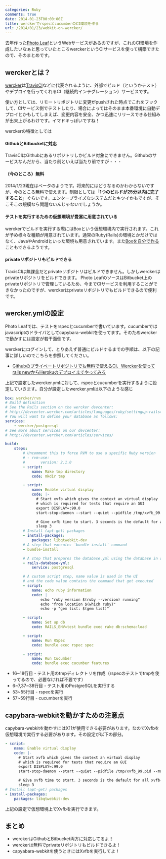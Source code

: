 ```yaml
---
categories: Ruby
comments: true
date: 2014-01-23T00:00:00Z
title: werckerでrspecとcucumberのCI環境を作る
url: /2014/01/23/webkit-on-wercker/
---
```


去年作った[Photo Leaf](http://www.photo-leaf.com/)というWebサービスがあるのですが、これのCI環境を作成したいなぁと思っていたところwerckerというCIサービスを使って構築できたので、そのまとめです。

## werckerとは？

[wercker](http://wercker.com/)は[TravisCI](https://travis-ci.org/)などに代表されるように、外部でビルド（というかテスト）やデプロイを行ってくれるCI（継続的インテグレーション）サービスです。

使い方としては、リモートリポジトリに変更がpushされた時点でこれをフックして、CIサービス側でテストしたり、場合によってはそのまま本番環境に自動デプロイとかもしてしまえば、変更内容を安全、かつ迅速にリリースできる仕組みが出来上がるわけです。イマドキっぽいですね！

werckerの特徴としては

#### GithubとBitbucketに対応

TravisCIはGithubにあるリポジトリしかビルド対象にできません。Githubのサービスなんだから、当たり前といえば当たり前ですが・・・

#### （今のところ）無料

2014/1/23現在はベータのようです。将来的にはどうなるのかわからないですが、今のところ無料で使えます。制限としては「**1つのビルドが25分以内に完了すること**」ぐらいです。エンタープライズなシステムだとキツイかもですが、そこそこの規模なら問題ないんじゃないでしょうか。
 
#### テストを実行するための仮想環境が豊富に用意されている

werckerでビルドを実行する際にはBoxという仮想環境内で実行されます。これが予め様々な種類が用意されています。通常のRuby(Rails)の環境とかだけではなく、JavaやAndroidといった環境も用意されています。また[Boxを自分で作る](http://devcenter.wercker.com/articles/boxes/)こともできるようです。

#### privateリポジトリもビルドできる

TracisCIは無課金だとprivateリポジトリはビルドできません。しかしwerckerはprivateリポジトリをビルドできます。
Photo LeafのソースはBitbucket上のprivateリポジトリで管理しているため、今までCIサービスを利用することができなかったのですが、werckerはprivateリポジトリでもビルドできるので便利です。

## wercker.ymlの設定

Photo Leafでは、テストをrspecとcucumberで書いています。cucumberではjavascriptのドライバとしてcapybara-webkitを使ってます。そのためwerckerで動かすには設定が若干面倒です。

werckerにログインして、とりあえず普通にビルドするまでの手順は、以下の記事に詳しいのでこちらを参照してください。

 * [Githubのプライベートリポジトリでも無料で使えるCI、Werckerを使ってrails newからHerokuのデプロイまでやってみる](http://blog.mah-lab.com/2014/01/08/rails-wercker-heroku-deploy/)

上記で設定したwercker.ymlに対して、rspecとcucumberを実行するように設定していきます。自分が設定したwercker.ymlは以下のような感じ

``` yml wercker.yml
box: wercker/rvm
# Build definition
# See the Rails section on the wercker devcenter:
# http://devcenter.wercker.com/articles/languages/ruby/settingup-rails4.html
# You will want to define your database as follows:
services:
    - wercker/postgresql
# See more about services on our devcenter:
# http://devcenter.wercker.com/articles/services/

build:
    steps:
        # Uncomment this to force RVM to use a specific Ruby version
        # - rvm-use:
        #       version: 2.1.0
        - script:
            name: Make tmp directory
            code: mkdir tmp

        - script:
            name: Enable virtual display
            code: |-
              # Start xvfb which gives the context an virtual display
              # which is required for tests that require an GUI
              export DISPLAY=:99.0
              start-stop-daemon --start --quiet --pidfile /tmp/xvfb_99.pid --make-pidfile --background --exec /usr/bin/Xvfb -- :99 -screen 0 1024x768x24 -ac +extension GLX +render -noreset

              # Give xvfb time to start. 3 seconds is the default for all xvfb-run commands.
              sleep 3
        # Install (apt-get) packages
        - install-packages:
            packages: libqtwebkit-dev
        # A step that executes `bundle install` command
        - bundle-install

        # A step that prepares the database.yml using the database in services
        - rails-database-yml:
            service: postgresql

        # A custom script step, name value is used in the UI
        # and the code value contains the command that get executed
        - script:
            name: echo ruby information
            code: |
                echo "ruby version $(ruby --version) running"
                echo "from location $(which ruby)"
                echo -p "gem list: $(gem list)"

        - script:
            name: Set up db
            code: RAILS_ENV=test bundle exec rake db:schema:load

        - script:
            name: Run RSpec
            code: bundle exec rspec spec

        - script:
            name: Run Cucumber
            code: bundle exec cucumber features

```

* 16~18行目 - テスト用のtmpディレクトリを作成（rspecのテストでtmpを使ってるので、必要なければ不要です）
* 6~7,37~38行目 - テスト用のPostgreSQLを実行する
* 53~55行目 - rspecを実行
* 57~59行目 - cucumberを実行

## capybara-webkitを動かすための注意点

capybara-webkitを動かすにはX11が使用できる必要があります。なのでXvfbを仮想環境で実行する必要があります。その設定が以下の部分。

``` yml wercker.yml
- script:
    name: Enable virtual display
    code: |-
      # Start xvfb which gives the context an virtual display
      # which is required for tests that require an GUI
      export DISPLAY=:99.0
      start-stop-daemon --start --quiet --pidfile /tmp/xvfb_99.pid --make-pidfile --background --exec /usr/bin/Xvfb -- :99 -screen 0 1024x768x24 -ac +extension GLX +render -noreset

      # Give xvfb time to start. 3 seconds is the default for all xvfb-run commands.
      sleep 3
# Install (apt-get) packages
- install-packages:
    packages: libqtwebkit-dev
```

上記の設定で仮想環境上でXvfbを実行できます。

## まとめ

- werckerはGithubとBitbucket両方に対応してるよ！
- werckerは無料でprivateリポジトリもビルドできるよ！
- capyabara-webkitを使うときにはXvfbを実行してよ！